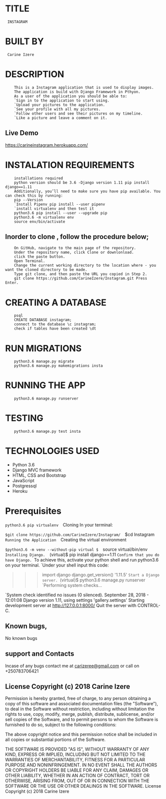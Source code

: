 # TITLE

     INSTAGRAM

# BUILT BY
     Carine Izere
# DESCRIPTION

        This is a Instagram application that is used to display images.
        The application is build with Django Framework in Pthyon.
        As a user of the application you should be able to:
        `Sign in to the application to start using.
        `Upload your pictures to the application.
        `See your profile with all my pictures.
        `Follow other users and see their pictures on my timeline.
        `Like a picture and leave a comment on it.

 ## Live Demo

https://carineinstagram.herokuapp.com/

# INSTALATION REQUIREMENTS

        installations required
        python version should be 3.6 -Django version 1.11 pip install django==1.11
        Additionally, you’ll need to make sure you have pip available. You can check this by running:
        pip --Version
        `Install Pipenv pip install --user pipenv
        `install virtualenv and then test it
        python3.6 pip install --user --upgrade pip
        python3.6 -m virtualenv env
        source env/bin/activate

## Inorder to clone , follow the procedure below;

        On GitHub, navigate to the main page of the repository.
        Under the repository name, click Clone or downlonload.
        click the paste button.
        Open Terminal.
        Change the current working directory to the location where - you want the cloned directory to be made.
        Type git clone, and then paste the URL you copied in Step 2.
        git clone https://github.com/CarineIzere/Instagram.git Press Enter.

#  CREATING A DATABASE

        psql
        CREATE DATABASE instagram;
        connect to the database \c instagram;
        check if tables have been created \dt

#  RUN MIGRATIONS

        python3.6 manage.py migrate
        python3.6 manage.py makemigrations insta

#  RUNNING THE APP

        python3.6 manage.py runserver

#  TESTING

        python3.6 manage.py test insta

# TECHNOLOGIES USED

- Python 3.6
- Django MVC framework
- HTML, CSS and Bootstrap
- JavaScript
- Postgressql
- Heroku

# Prerequisites 

`python3.6 pip virtualenv 
`Cloning In your terminal:

`$git clone https://github.com/CarineIzere/Instagram/ 
`$cd Instagram
`Running the Application 
`Creating the virtual environment

`$python3.6 -m venv --without-pip virtual $ 
`source virtual/bin/env 
`Installing Django. 
`(virtual)$ pip install django==1.11
`Confirm that you do have Django.
`To achieve this, activate your python shell and run python3.6 on your terminal.
`Under your shell input this code:
 >>> import django
>>> django.get_version()
'1.11.5'
`Start a Django server.
`(virtual)$ python3.6 manage.py runserver
`Performing system checks...

`System check identified no issues (0 silenced).
September 28, 2018 - 12:01:08
Django version 1.11, using settings 'gallery.settings'
Starting development server at http://127.0.0.1:8000/
Quit the server with CONTROL-C.

## Known bugs, 

No known bugs

## support and Contacts

Incase of any bugs contact me at carizeree@gmail.com or call on +250783706421

## License Copyright (c) 2018 Carine Izere

Permission is hereby granted, free of charge, to any person obtaining a copy of this software and associated documentation files (the "Software"), to deal in the Software without restriction, including without limitation the rights to use, copy, modify, merge, publish, distribute, sublicense, and/or sell copies of the Software, and to permit persons to whom the Software is furnished to do so, subject to the following conditions:

The above copyright notice and this permission notice shall be included in all copies or substantial portions of the Software.

THE SOFTWARE IS PROVIDED "AS IS", WITHOUT WARRANTY OF ANY KIND, EXPRESS OR IMPLIED, INCLUDING BUT NOT LIMITED TO THE WARRANTIES OF MERCHANTABILITY, FITNESS FOR A PARTICULAR PURPOSE AND NONINFRINGEMENT. IN NO EVENT SHALL THE AUTHORS OR COPYRIGHT HOLDERS BE LIABLE FOR ANY CLAIM, DAMAGES OR OTHER LIABILITY, WHETHER IN AN ACTION OF CONTRACT, TORT OR OTHERWISE, ARISING FROM, OUT OF OR IN CONNECTION WITH THE SOFTWARE OR THE USE OR OTHER DEALINGS IN THE SOFTWARE.
License Copyright (c) 2018 Carine Izere